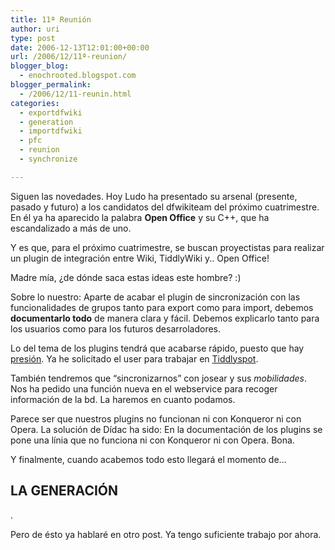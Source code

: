 ```yaml
---
title: 11ª Reunión
author: uri
type: post
date: 2006-12-13T12:01:00+00:00
url: /2006/12/11ª-reunion/
blogger_blog:
  - enochrooted.blogspot.com
blogger_permalink:
  - /2006/12/11-reunin.html
categories:
  - exportdfwiki
  - generation
  - importdfwiki
  - pfc
  - reunion
  - synchronize

---
```

Siguen las novedades. Hoy Ludo ha presentado su arsenal (presente, pasado y futuro) a los candidatos del dfwikiteam del próximo cuatrimestre. En él ya ha aparecido la palabra <span style="font-weight:bold;">Open Office</span> y su C++, que ha escandalizado a más de uno. 

Y es que, para el próximo cuatrimestre, se buscan proyectistas para realizar un plugin de integración entre Wiki, TiddlyWiki y.. Open Office!

Madre mía, ¿de dónde saca estas ideas este hombre? :)  

Sobre lo nuestro: Aparte de acabar el plugin de sincronización con las funcionalidades de grupos tanto para export como para import, debemos <span style="font-weight:bold;">documentarlo todo</span><span style="font-weight:bold;"></span> de manera clara y fácil. Debemos explicarlo tanto para los usuarios como para los futuros desarroladores.

Lo del tema de los plugins tendrá que acabarse rápido, puesto que hay [presión][1]. Ya he solicitado el user para trabajar en [Tiddlyspot][2].

También tendremos que &#8220;sincronizarnos&#8221; con josear y sus <span style="font-style:italic;">mobilidades</span>. Nos ha pedido una función nueva en el webservice para recoger información de la bd. La haremos en cuanto podamos.

Parece ser que nuestros plugins no funcionan ni con Konqueror ni con Opera. La solución de Dídac ha sido: En la documentación de los plugins se pone una línia que no funciona ni con Konqueror ni con Opera. Bona.

Y finalmente, cuando acabemos todo esto llegará el momento de&#8230;  


## <span style="font-weight:bold;">LA GENERACIÓN</span>

.

Pero de ésto ya hablaré en otro post. Ya tengo suficiente trabajo por ahora.

 [1]: http://moodle.org/mod/forum/discuss.php?d=60709
 [2]: http://moodle.tiddlyspot.com